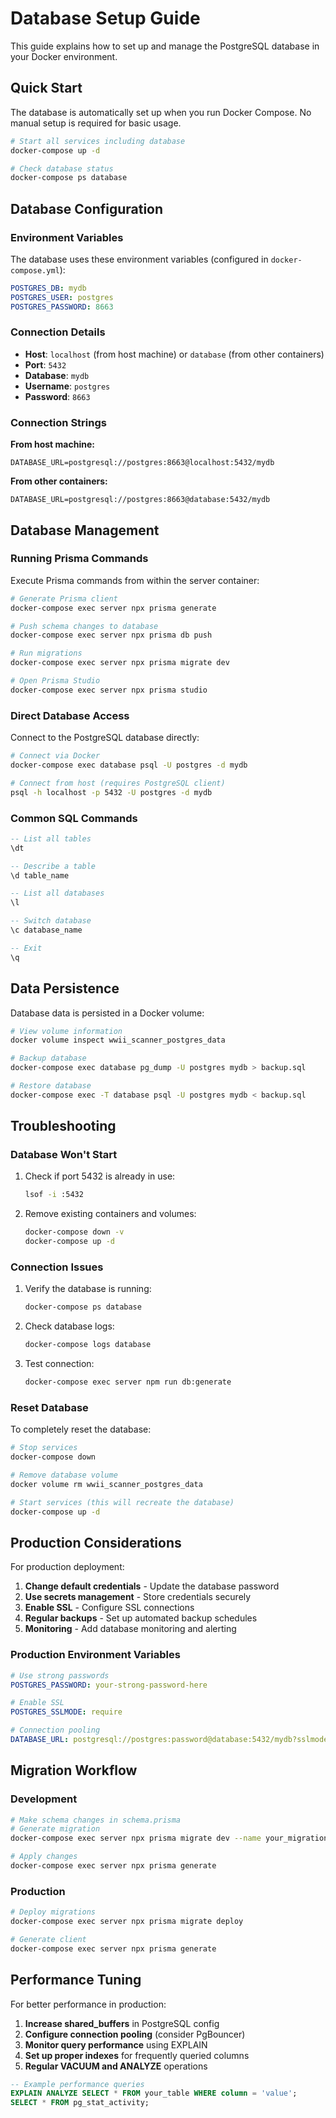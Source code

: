 # Database Setup Guide

This guide explains how to set up and manage the PostgreSQL database in your Docker environment.

## Quick Start

The database is automatically set up when you run Docker Compose. No manual setup is required for basic usage.

```bash
# Start all services including database
docker-compose up -d

# Check database status
docker-compose ps database
```

## Database Configuration

### Environment Variables

The database uses these environment variables (configured in `docker-compose.yml`):

```yaml
POSTGRES_DB: mydb
POSTGRES_USER: postgres  
POSTGRES_PASSWORD: 8663
```

### Connection Details

- **Host**: `localhost` (from host machine) or `database` (from other containers)
- **Port**: `5432`
- **Database**: `mydb`
- **Username**: `postgres`
- **Password**: `8663`

### Connection Strings

**From host machine:**
```
DATABASE_URL=postgresql://postgres:8663@localhost:5432/mydb
```

**From other containers:**
```
DATABASE_URL=postgresql://postgres:8663@database:5432/mydb
```

## Database Management

### Running Prisma Commands

Execute Prisma commands from within the server container:

```bash
# Generate Prisma client
docker-compose exec server npx prisma generate

# Push schema changes to database
docker-compose exec server npx prisma db push

# Run migrations
docker-compose exec server npx prisma migrate dev

# Open Prisma Studio
docker-compose exec server npx prisma studio
```

### Direct Database Access

Connect to the PostgreSQL database directly:

```bash
# Connect via Docker
docker-compose exec database psql -U postgres -d mydb

# Connect from host (requires PostgreSQL client)
psql -h localhost -p 5432 -U postgres -d mydb
```

### Common SQL Commands

```sql
-- List all tables
\dt

-- Describe a table
\d table_name

-- List all databases
\l

-- Switch database
\c database_name

-- Exit
\q
```

## Data Persistence

Database data is persisted in a Docker volume:

```bash
# View volume information
docker volume inspect wwii_scanner_postgres_data

# Backup database
docker-compose exec database pg_dump -U postgres mydb > backup.sql

# Restore database
docker-compose exec -T database psql -U postgres mydb < backup.sql
```

## Troubleshooting

### Database Won't Start

1. Check if port 5432 is already in use:
   ```bash
   lsof -i :5432
   ```

2. Remove existing containers and volumes:
   ```bash
   docker-compose down -v
   docker-compose up -d
   ```

### Connection Issues

1. Verify the database is running:
   ```bash
   docker-compose ps database
   ```

2. Check database logs:
   ```bash
   docker-compose logs database
   ```

3. Test connection:
   ```bash
   docker-compose exec server npm run db:generate
   ```

### Reset Database

To completely reset the database:

```bash
# Stop services
docker-compose down

# Remove database volume
docker volume rm wwii_scanner_postgres_data

# Start services (this will recreate the database)
docker-compose up -d
```

## Production Considerations

For production deployment:

1. **Change default credentials** - Update the database password
2. **Use secrets management** - Store credentials securely
3. **Enable SSL** - Configure SSL connections
4. **Regular backups** - Set up automated backup schedules
5. **Monitoring** - Add database monitoring and alerting

### Production Environment Variables

```yaml
# Use strong passwords
POSTGRES_PASSWORD: your-strong-password-here

# Enable SSL
POSTGRES_SSLMODE: require

# Connection pooling
DATABASE_URL: postgresql://postgres:password@database:5432/mydb?sslmode=require&connection_limit=20
```

## Migration Workflow

### Development
```bash
# Make schema changes in schema.prisma
# Generate migration
docker-compose exec server npx prisma migrate dev --name your_migration_name

# Apply changes
docker-compose exec server npx prisma generate
```

### Production
```bash
# Deploy migrations
docker-compose exec server npx prisma migrate deploy

# Generate client
docker-compose exec server npx prisma generate
```

## Performance Tuning

For better performance in production:

1. **Increase shared_buffers** in PostgreSQL config
2. **Configure connection pooling** (consider PgBouncer)
3. **Monitor query performance** using EXPLAIN
4. **Set up proper indexes** for frequently queried columns
5. **Regular VACUUM and ANALYZE** operations

```sql
-- Example performance queries
EXPLAIN ANALYZE SELECT * FROM your_table WHERE column = 'value';
SELECT * FROM pg_stat_activity;
``` 